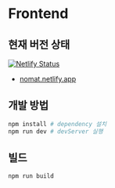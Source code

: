 # Frontend

## 현재 버전 상태

[![Netlify Status](https://api.netlify.com/api/v1/badges/3c476754-2f4b-4c81-9f62-af14cfe07052/deploy-status)](https://app.netlify.com/sites/nomat/deploys)

- [nomat.netlify.app](https://nomat.netlify.app)

## 개발 방법

```bash
npm install # dependency 설치
npm run dev # devServer 실행
```

## 빌드

```bash
npm run build
```
